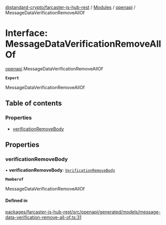 [@standard-crypto/farcaster-js-hub-rest](../README.md) / [Modules](../modules.md) / [openapi](../modules/openapi.md) / MessageDataVerificationRemoveAllOf

# Interface: MessageDataVerificationRemoveAllOf

[openapi](../modules/openapi.md).MessageDataVerificationRemoveAllOf

**`Export`**

MessageDataVerificationRemoveAllOf

## Table of contents

### Properties

- [verificationRemoveBody](openapi.MessageDataVerificationRemoveAllOf.md#verificationremovebody)

## Properties

### verificationRemoveBody

• **verificationRemoveBody**: [`VerificationRemoveBody`](openapi.VerificationRemoveBody.md)

**`Memberof`**

MessageDataVerificationRemoveAllOf

#### Defined in

[packages/farcaster-js-hub-rest/src/openapi/generated/models/message-data-verification-remove-all-of.ts:31](https://github.com/standard-crypto/farcaster-js/blob/main/packages/farcaster-js-hub-rest/src/openapi/generated/models/message-data-verification-remove-all-of.ts#L31)
